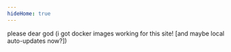 ```yaml
---
hideHome: true
---
```

please dear god (i got docker images working for this site! [and maybe local auto-updates now?]) 